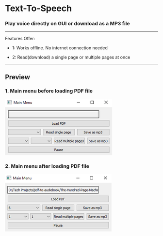 # **Text-To-Speech**

### Play voice directly on GUI or download as a MP3 file

---
Features Offer:
* 1: Works offline. No internet connection needed

* 2: Read(download) a single page or multiple pages at once


[//]: # (Image References)

[image1]: ./README_media/mainmenu1.PNG "Screenshot of main menu before loading PDF file"
[image2]: ./README_media/mainmenu2.PNG "Screenshot of main menu after loading PDF file"
---

## Preview

### 1. Main menu before loading PDF file
![alt text][image1]

### 2. Main menu after loading PDF file
![alt text][image2]
